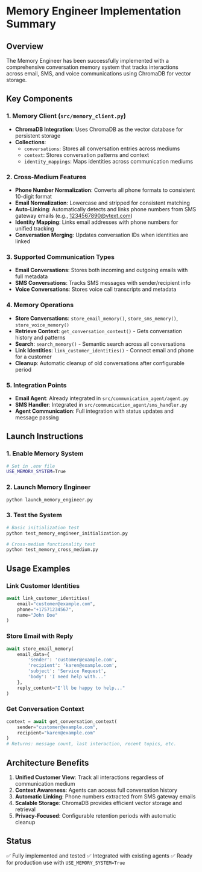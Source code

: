# Memory Engineer Implementation Summary

## Overview
The Memory Engineer has been successfully implemented with a comprehensive conversation memory system that tracks interactions across email, SMS, and voice communications using ChromaDB for vector storage.

## Key Components

### 1. Memory Client (`src/memory_client.py`)
- **ChromaDB Integration**: Uses ChromaDB as the vector database for persistent storage
- **Collections**:
  - `conversations`: Stores all conversation entries across mediums
  - `context`: Stores conversation patterns and context
  - `identity_mappings`: Maps identities across communication mediums

### 2. Cross-Medium Features
- **Phone Number Normalization**: Converts all phone formats to consistent 10-digit format
- **Email Normalization**: Lowercase and stripped for consistent matching
- **Auto-Linking**: Automatically detects and links phone numbers from SMS gateway emails (e.g., 1234567890@vtext.com)
- **Identity Mapping**: Links email addresses with phone numbers for unified tracking
- **Conversation Merging**: Updates conversation IDs when identities are linked

### 3. Supported Communication Types
- **Email Conversations**: Stores both incoming and outgoing emails with full metadata
- **SMS Conversations**: Tracks SMS messages with sender/recipient info
- **Voice Conversations**: Stores voice call transcripts and metadata

### 4. Memory Operations
- **Store Conversations**: `store_email_memory()`, `store_sms_memory()`, `store_voice_memory()`
- **Retrieve Context**: `get_conversation_context()` - Gets conversation history and patterns
- **Search**: `search_memory()` - Semantic search across all conversations
- **Link Identities**: `link_customer_identities()` - Connect email and phone for a customer
- **Cleanup**: Automatic cleanup of old conversations after configurable period

### 5. Integration Points
- **Email Agent**: Already integrated in `src/communication_agent/agent.py`
- **SMS Handler**: Integrated in `src/communication_agent/sms_handler.py`
- **Agent Communication**: Full integration with status updates and message passing

## Launch Instructions

### 1. Enable Memory System
```bash
# Set in .env file
USE_MEMORY_SYSTEM=True
```

### 2. Launch Memory Engineer
```bash
python launch_memory_engineer.py
```

### 3. Test the System
```bash
# Basic initialization test
python test_memory_engineer_initialization.py

# Cross-medium functionality test
python test_memory_cross_medium.py
```

## Usage Examples

### Link Customer Identities
```python
await link_customer_identities(
    email="customer@example.com",
    phone="+17571234567",
    name="John Doe"
)
```

### Store Email with Reply
```python
await store_email_memory(
    email_data={
        'sender': 'customer@example.com',
        'recipient': 'karen@example.com',
        'subject': 'Service Request',
        'body': 'I need help with...'
    },
    reply_content="I'll be happy to help..."
)
```

### Get Conversation Context
```python
context = await get_conversation_context(
    sender="customer@example.com",
    recipient="karen@example.com"
)
# Returns: message count, last interaction, recent topics, etc.
```

## Architecture Benefits

1. **Unified Customer View**: Track all interactions regardless of communication medium
2. **Context Awareness**: Agents can access full conversation history
3. **Automatic Linking**: Phone numbers extracted from SMS gateway emails
4. **Scalable Storage**: ChromaDB provides efficient vector storage and retrieval
5. **Privacy-Focused**: Configurable retention periods with automatic cleanup

## Status
✅ Fully implemented and tested
✅ Integrated with existing agents
✅ Ready for production use with `USE_MEMORY_SYSTEM=True`